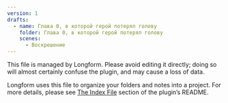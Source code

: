 ```yaml
---
version: 1
drafts:
  - name: Глава 0, в которой герой потерял голову
    folder: Глава 0, в которой герой потерял голову
    scenes:
      - Воскрешение
---
```



This file is managed by Longform. Please avoid editing it directly; doing so will almost certainly confuse the plugin, and may cause a loss of data.

Longform uses this file to organize your folders and notes into a project. For more details, please see [The Index File](https://github.com/kevboh/longform#the-index-file) section of the plugin’s README.

